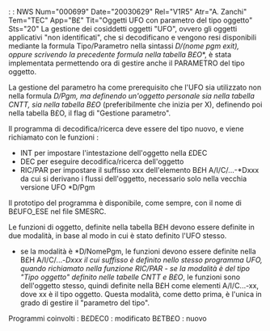  :  : NWS Num="000699" Date="20030629" Rel="V1R5" Atr="A. Zanchi" Tem="TEC" App="B£" Tit="Oggetti UFO con parametro del tipo oggetto" Sts="20"
La gestione dei cosiddetti oggetti "UFO", ovvero gli oggetti applicativi "non identificati", che si
decodificano e vengono resi disponibili mediante la formula Tipo/Parametro nella sintassi *D/(nome pgm exit), oppure scrivendo la precedente formula nella tabella B£O**, è stata implementata
permettendo ora di gestire anche il PARAMETRO del tipo oggetto.

La gestione del parametro ha come prerequisito che l'UFO sia utilizzato non nella formula *D/Pgm, ma definendo un'oggetto personale sia nella tabella *CNTT, sia nella tabella B£O** (preferibilmente
che inizia per X), definendo poi nella tabella B£O, il flag di "Gestione parametro".

Il programma di decodifica/ricerca deve essere del tipo nuovo, e viene richiamato con le funzioni : 
- INT per impostare l'intestazione dell'oggetto nella £DEC
- DEC per eseguire decodifica/ricerca dell'oggetto
- RIC/PAR per impostare il suffisso xxx dell'elemento B£H A/I/C/...-*Dxxx da cui si derivano i
flussi dell'oggetto, necessario solo nella vecchia versione UFO *D/Pgm

Il prototipo del programma è disponibile, come sempre, con il nome di B£UFO_ESE nel file SMESRC.

Le funzioni di oggetto, definite nella tabella B£H devono essere definite in due modalità, in base
al modo in cui è stato definito l'UFO stesso.
- se la modalità è *D/NomePgm, le funzioni devono essere definite nella B£H A/I/C/...-*Dxxx il cui
suffisso è definito nello stesso programma UFO, quando richiamato nella funzione RIC/PAR - se la modalità è del tipo "Tipo oggetto" definito nelle tabelle *CNTT e B£O**, le funzioni sono
dell'oggetto stesso, quindi definite nella B£H come elementi A/I/C...-xx, dove xx è il tipo oggetto. Questa modalità, come detto prima, è l'unica in grado di gestire il "parametro del tipo".

Programmi coinvolti : 
B£DEC0  :  modificato
B£TB£O  :  nuovo
